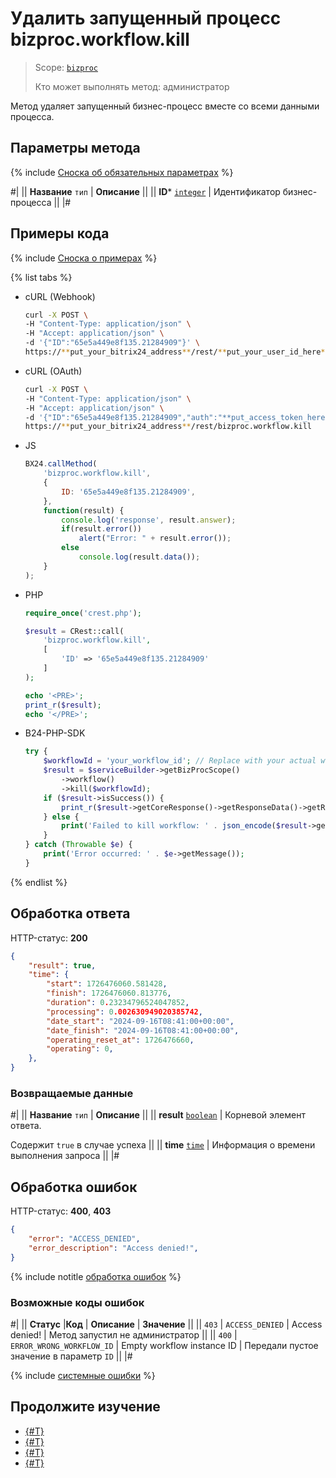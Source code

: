 # Удалить запущенный процесс bizproc.workflow.kill

> Scope: [`bizproc`](../scopes/permissions.md)
>
> Кто может выполнять метод: администратор

Метод удаляет запущенный бизнес-процесс вместе со всеми данными процесса.

## Параметры метода

{% include [Сноска об обязательных параметрах](../../_includes/required.md) %}

#|
|| **Название**
`тип` | **Описание** ||
|| **ID***
[`integer`](../data-types.md) | Идентификатор бизнес-процесса ||
|#


## Примеры кода

{% include [Сноска о примерах](../../_includes/examples.md) %}

{% list tabs %}

- cURL (Webhook)

    ```bash
    curl -X POST \
    -H "Content-Type: application/json" \
    -H "Accept: application/json" \
    -d '{"ID":"65e5a449e8f135.21284909"}' \
    https://**put_your_bitrix24_address**/rest/**put_your_user_id_here**/**put_your_webbhook_here**/bizproc.workflow.kill
    ```

- cURL (OAuth)

    ```bash
    curl -X POST \
    -H "Content-Type: application/json" \
    -H "Accept: application/json" \
    -d '{"ID":"65e5a449e8f135.21284909","auth":"**put_access_token_here**"}' \
    https://**put_your_bitrix24_address**/rest/bizproc.workflow.kill
    ```

- JS

    ```js
    BX24.callMethod(
        'bizproc.workflow.kill',
        {
            ID: '65e5a449e8f135.21284909',
        },
        function(result) {
            console.log('response', result.answer);
            if(result.error())
                alert("Error: " + result.error());
            else
                console.log(result.data());
        }
    );
    ```

- PHP

    ```php
    require_once('crest.php');

    $result = CRest::call(
        'bizproc.workflow.kill',
        [
            'ID' => '65e5a449e8f135.21284909'
        ]
    );

    echo '<PRE>';
    print_r($result);
    echo '</PRE>';
    ```

- B24-PHP-SDK
  
    ```php     
    try {
        $workflowId = 'your_workflow_id'; // Replace with your actual workflow ID
        $result = $serviceBuilder->getBizProcScope()
            ->workflow()
            ->kill($workflowId);
        if ($result->isSuccess()) {
            print_r($result->getCoreResponse()->getResponseData()->getResult());
        } else {
            print('Failed to kill workflow: ' . json_encode($result->getCoreResponse()->getResponseData()->getResult()));
        }
    } catch (Throwable $e) {
        print('Error occurred: ' . $e->getMessage());
    }
    ```

{% endlist %}

## Обработка ответа

HTTP-статус: **200**

```json
{
    "result": true,
    "time": {
        "start": 1726476060.581428,
        "finish": 1726476060.813776,
        "duration": 0.23234796524047852,
        "processing": 0.002630949020385742,
        "date_start": "2024-09-16T08:41:00+00:00",
        "date_finish": "2024-09-16T08:41:00+00:00",
        "operating_reset_at": 1726476660,
        "operating": 0,
    },
}
```

### Возвращаемые данные

#|
|| **Название**
`тип` | **Описание** ||
|| **result**
[`boolean`](../data-types.md) | Корневой элемент ответа.

Содержит `true` в случае успеха ||
|| **time**
[`time`](../data-types.md) | Информация о времени выполнения запроса ||
|#

## Обработка ошибок

HTTP-статус: **400**, **403**

```json
{
    "error": "ACCESS_DENIED",
    "error_description": "Access denied!",
}
```

{% include notitle [обработка ошибок](../../_includes/error-info.md) %}

### Возможные коды ошибок

#|
|| **Статус** |**Код** | **Описание** | **Значение** ||
|| `403` | `ACCESS_DENIED` | Access denied! | Метод запустил не администратор ||
|| `400` | `ERROR_WRONG_WORKFLOW_ID` | Empty workflow instance ID | Передали пустое значение в параметр `ID` ||
|#

{% include [системные ошибки](../../_includes/system-errors.md) %}

## Продолжите изучение 

- [{#T}](./index.md)
- [{#T}](./bizproc-workflow-start.md)
- [{#T}](./bizproc-workflow-instances.md)
- [{#T}](./bizproc-workflow-terminate.md)
